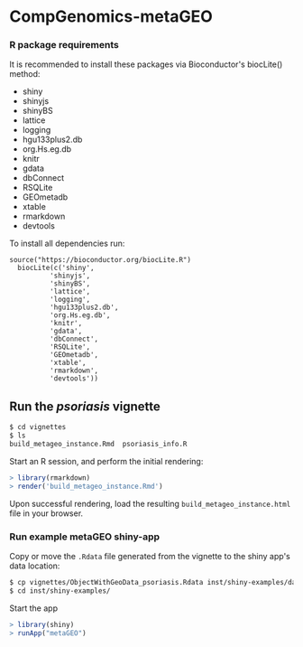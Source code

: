 # CompGenomics-metaGEO

### R package requirements
It is recommended to install these packages via Bioconductor's biocLite() method:
* shiny
* shinyjs
* shinyBS
* lattice
* logging
* hgu133plus2.db
* org.Hs.eg.db
* knitr
* gdata
* dbConnect
* RSQLite
* GEOmetadb
* xtable
* rmarkdown
* devtools

To install all dependencies run:
```  
source("https://bioconductor.org/biocLite.R")
  biocLite(c('shiny',
          'shinyjs',
          'shinyBS',
          'lattice',
          'logging',
          'hgu133plus2.db',
          'org.Hs.eg.db', 
          'knitr',
          'gdata',
          'dbConnect',
          'RSQLite',
          'GEOmetadb',
          'xtable',
          'rmarkdown',
          'devtools'))
```

### 

## Run the *psoriasis* vignette

```bash
$ cd vignettes
$ ls
build_metageo_instance.Rmd  psoriasis_info.R
```

Start an R session, and perform the initial rendering:
```R
> library(rmarkdown)
> render('build_metageo_instance.Rmd')
```

Upon successful rendering, load the resulting `build_metageo_instance.html` file in your browser.


### Run example metaGEO shiny-app
Copy or move the `.Rdata` file generated from the vignette to the shiny app's data location:
```bash
$ cp vignettes/ObjectWithGeoData_psoriasis.Rdata inst/shiny-examples/data/
$ cd inst/shiny-examples/
```

Start the app
```R
> library(shiny)
> runApp("metaGEO")
```

